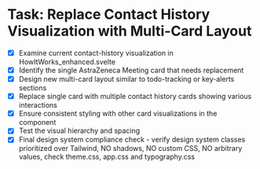 # Task: Replace Contact History Visualization with Multi-Card Layout

- [x] Examine current contact-history visualization in HowItWorks_enhanced.svelte
- [x] Identify the single AstraZeneca Meeting card that needs replacement
- [x] Design new multi-card layout similar to todo-tracking or key-alerts sections
- [x] Replace single card with multiple contact history cards showing various interactions
- [x] Ensure consistent styling with other card visualizations in the component
- [x] Test the visual hierarchy and spacing
- [x] Final design system compliance check - verify design system classes prioritized over Tailwind, NO shadows, NO custom CSS, NO arbitrary values, check theme.css, app.css and typography.css